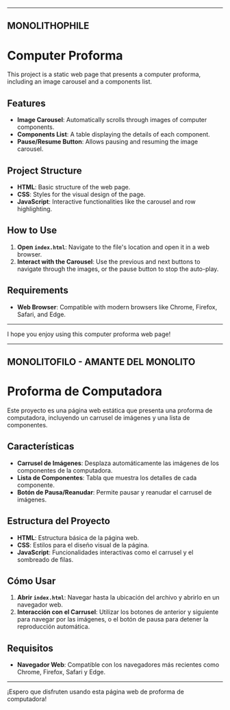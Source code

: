 ---------------------------------------
MONOLITHOPHILE
---------------------------------------

# Computer Proforma

This project is a static web page that presents a computer proforma, including an image carousel and a components list.

## Features

- **Image Carousel**: Automatically scrolls through images of computer components.
- **Components List**: A table displaying the details of each component.
- **Pause/Resume Button**: Allows pausing and resuming the image carousel.

## Project Structure

- **HTML**: Basic structure of the web page.
- **CSS**: Styles for the visual design of the page.
- **JavaScript**: Interactive functionalities like the carousel and row highlighting.

## How to Use

1. **Open `index.html`**: Navigate to the file's location and open it in a web browser.
2. **Interact with the Carousel**: Use the previous and next buttons to navigate through the images, or the pause button to stop the auto-play.

## Requirements

- **Web Browser**: Compatible with modern browsers like Chrome, Firefox, Safari, and Edge.

---

I hope you enjoy using this computer proforma web page!


---------------------------------------
MONOLITOFILO - AMANTE DEL MONOLITO
---------------------------------------
# Proforma de Computadora

Este proyecto es una página web estática que presenta una proforma de computadora, incluyendo un carrusel de imágenes y una lista de componentes. 

## Características

- **Carrusel de Imágenes**: Desplaza automáticamente las imágenes de los componentes de la computadora.
- **Lista de Componentes**: Tabla que muestra los detalles de cada componente.
- **Botón de Pausa/Reanudar**: Permite pausar y reanudar el carrusel de imágenes.

## Estructura del Proyecto

- **HTML**: Estructura básica de la página web.
- **CSS**: Estilos para el diseño visual de la página.
- **JavaScript**: Funcionalidades interactivas como el carrusel y el sombreado de filas.

## Cómo Usar

1. **Abrir `index.html`**: Navegar hasta la ubicación del archivo y abrirlo en un navegador web.
2. **Interacción con el Carrusel**: Utilizar los botones de anterior y siguiente para navegar por las imágenes, o el botón de pausa para detener la reproducción automática.

## Requisitos

- **Navegador Web**: Compatible con los navegadores más recientes como Chrome, Firefox, Safari y Edge.

---

¡Espero que disfruten usando esta página web de proforma de computadora!

